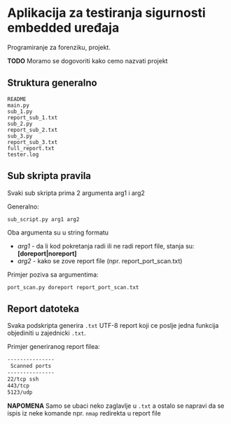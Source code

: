 # Aplikacija za testiranja sigurnosti embedded uređaja
Programiranje za forenziku, projekt.

**TODO** Moramo se dogovoriti kako cemo nazvati projekt

## Struktura generalno

```shell
README
main.py
sub_1.py
report_sub_1.txt
sub_2.py
report_sub_2.txt
sub_3.py
report_sub_3.txt
full_report.txt
tester.log
```

## Sub skripta pravila

Svaki sub skripta prima 2 argumenta arg1 i arg2

Generalno:

```shell
sub_script.py arg1 arg2
```

Oba argumenta su u string formatu

 - *arg1* - da li kod pokretanja radi ili ne radi report file, stanja su: **[doreport|noreport]**
 - *arg2* - kako se zove report file (npr. report_port_scan.txt)


Primjer poziva sa argumentima:

```shell
port_scan.py doreport report_port_scan.txt
```

## Report datoteka

Svaka podskripta generira `.txt` UTF-8 report koji ce poslje jedna funkcija objediniti u zajednicki `.txt`.

Primjer generiranog report filea:

```report_port_scan.txt
---------------
 Scanned ports
---------------
22/tcp ssh
443/tcp
5123/udp
```

**NAPOMENA** Samo se ubaci neko zaglavlje u `.txt` a ostalo se napravi da se ispis iz neke komande npr. `nmap` redirekta u report file
